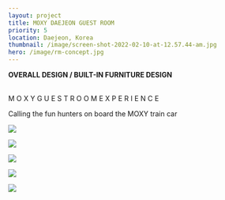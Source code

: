 ```yaml
---
layout: project
title: MOXY DAEJEON GUEST ROOM
priority: 5
location: Daejeon, Korea
thumbnail: /image/screen-shot-2022-02-10-at-12.57.44-am.jpg
hero: /image/rm-concept.jpg
---
```


**OVERALL DESIGN / BUILT-IN FURNITURE DESIGN**

\
M O X Y G U E S T R O O M E X P E R I E N C E

Calling the fun hunters on board the MOXY train car

![](/image/screen-shot-2022-02-10-at-12.57.44-am.jpg)

![](/image/screen-shot-2022-02-10-at-12.58.20-am.jpg)

![](/image/screen-shot-2022-02-10-at-1.00.37-am.jpg)

![](/image/twin-room.jpg)

![](/image/screen-shot-2022-02-10-at-12.58.05-am.jpg)
